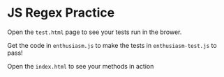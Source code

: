 # JS Regex Practice

Open the `test.html` page to see your tests run in the brower.

Get the code in `enthusiasm.js` to make the tests in `enthusiasm-test.js` to pass!

Open the `index.html` to see your methods in action